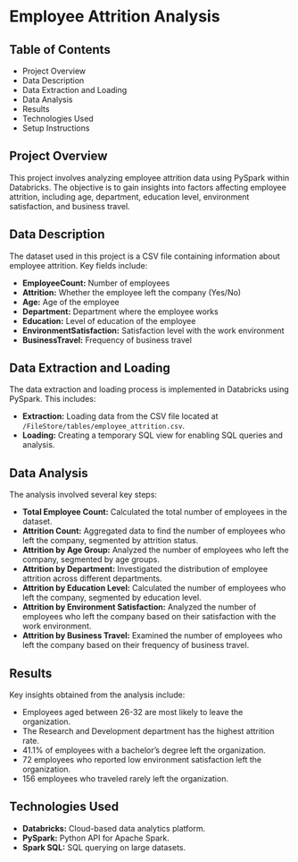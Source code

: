 # Employee Attrition Analysis

## Table of Contents
- Project Overview
- Data Description
- Data Extraction and Loading
- Data Analysis
- Results
- Technologies Used
- Setup Instructions

## Project Overview
This project involves analyzing employee attrition data using PySpark within Databricks. The objective is to gain insights into factors affecting employee attrition, including age, department, education level, environment satisfaction, and business travel.

## Data Description
The dataset used in this project is a CSV file containing information about employee attrition. Key fields include:

- **EmployeeCount:** Number of employees
- **Attrition:** Whether the employee left the company (Yes/No)
- **Age:** Age of the employee
- **Department:** Department where the employee works
- **Education:** Level of education of the employee
- **EnvironmentSatisfaction:** Satisfaction level with the work environment
- **BusinessTravel:** Frequency of business travel

## Data Extraction and Loading
The data extraction and loading process is implemented in Databricks using PySpark. This includes:

- **Extraction:** Loading data from the CSV file located at `/FileStore/tables/employee_attrition.csv`.
- **Loading:** Creating a temporary SQL view for enabling SQL queries and analysis.

## Data Analysis
The analysis involved several key steps:

- **Total Employee Count:** Calculated the total number of employees in the dataset.
- **Attrition Count:** Aggregated data to find the number of employees who left the company, segmented by attrition status.
- **Attrition by Age Group:** Analyzed the number of employees who left the company, segmented by age groups.
- **Attrition by Department:** Investigated the distribution of employee attrition across different departments.
- **Attrition by Education Level:** Calculated the number of employees who left the company, segmented by education level.
- **Attrition by Environment Satisfaction:** Analyzed the number of employees who left the company based on their satisfaction with the work environment.
- **Attrition by Business Travel:** Examined the number of employees who left the company based on their frequency of business travel.

## Results
Key insights obtained from the analysis include:

- Employees aged between 26-32 are most likely to leave the organization.
- The Research and Development department has the highest attrition rate.
- 41.1% of employees with a bachelor’s degree left the organization.
- 72 employees who reported low environment satisfaction left the organization.
- 156 employees who traveled rarely left the organization.

## Technologies Used
- **Databricks:** Cloud-based data analytics platform.
- **PySpark:** Python API for Apache Spark.
- **Spark SQL:** SQL querying on large datasets.
